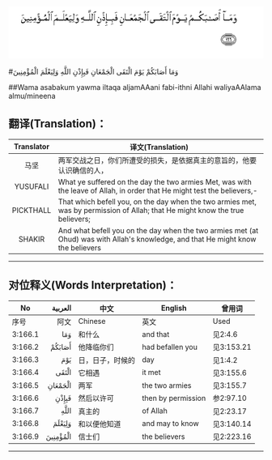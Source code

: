 ![003:166](images/003_166.gif)

#وَمَا أَصَابَكُمْ يَوْمَ الْتَقَى الْجَمْعَانِ فَبِإِذْنِ اللَّهِ وَلِيَعْلَمَ الْمُؤْمِنِينَ 

##Wama asabakum yawma iltaqa aljamAAani fabi-ithni Allahi waliyaAAlama almu/mineena 

## 翻译(Translation)：

| Translator | 译文(Translation)                                            |
| :--------: | ------------------------------------------------------------ |
|    马坚    | 两军交战之日，你们所遭受的损失，是依据真主的意旨的，他要认识确信的人， |
|  YUSUFALI  | What ye suffered on the day the two armies Met, was with the leave of Allah, in order that He might test the believers,- |
| PICKTHALL  | That which befell you, on the day when the two armies met, was by permission of Allah; that He might know the true believers; |
|   SHAKIR   | And what befell you on the day when the two armies met (at Ohud) was with Allah's knowledge, and that He might know the believers |

---

## 对位释义(Words Interpretation)：

| No   | العربية | 中文    | English | 曾用词 |
| ---- | ------: | ------- | ------- | ------ |
| 序号 |    阿文 | Chinese | 英文    | Used   |
| 3:166.1 | وَمَا      | 和什么           | and that           | 见2:4.6    |
| 3:166.2 | أَصَابَكُمْ   | 他降临你们  | had befallen you   | 见3:153.21 |
| 3:166.3 | يَوْمَ      | 日，日子，时候的 | day                | 见1:4.2    |
| 3:166.4 | الْتَقَى    | 它相遇           | it met             | 见3:155.6  |
| 3:166.5 | الْجَمْعَانِ  | 两军             | the two armies     | 见3:155.7  |
| 3:166.6 | فَبِإِذْنِ    | 然后以许可       | then by permission | 参2:97.10  |
| 3:166.7 | اللَّهِ     | 真主的           | of Allah           | 见2:23.17  |
| 3:166.8 | وَلِيَعْلَمَ   | 和以便他知道     | and may to know    | 见3:140.14 |
| 3:166.9 | الْمُؤْمِنِينَ | 信士们           | the believers      | 见2:223.16 |

---
